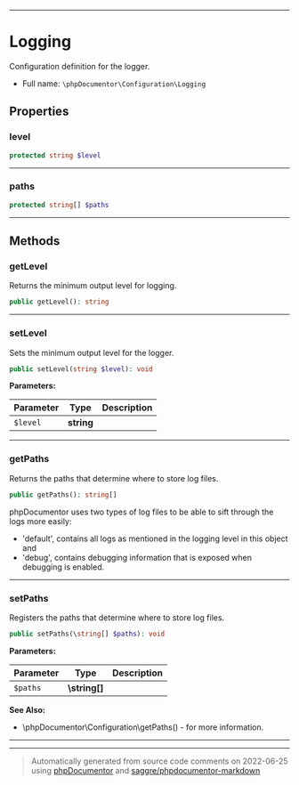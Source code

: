 ***

# Logging

Configuration definition for the logger.

* Full name: `\phpDocumentor\Configuration\Logging`

## Properties

### level

```php
protected string $level
```

***

### paths

```php
protected string[] $paths
```

***

## Methods

### getLevel

Returns the minimum output level for logging.

```php
public getLevel(): string
```

***

### setLevel

Sets the minimum output level for the logger.

```php
public setLevel(string $level): void
```

**Parameters:**

| Parameter | Type | Description |
|-----------|------|-------------|
| `$level` | **string** |  |

***

### getPaths

Returns the paths that determine where to store log files.

```php
public getPaths(): string[]
```

phpDocumentor uses two types of log files to be able to sift through the logs more easily:

- 'default', contains all logs as mentioned in the logging level in this object and
- 'debug', contains debugging information that is exposed when debugging is enabled.

***

### setPaths

Registers the paths that determine where to store log files.

```php
public setPaths(\string[] $paths): void
```

**Parameters:**

| Parameter | Type | Description |
|-----------|------|-------------|
| `$paths` | **\string[]** |  |

**See Also:**

* \phpDocumentor\Configuration\getPaths() - for more information.

***


***
> Automatically generated from source code comments on 2022-06-25 using [phpDocumentor](http://www.phpdoc.org/) and [saggre/phpdocumentor-markdown](https://github.com/Saggre/phpDocumentor-markdown)
